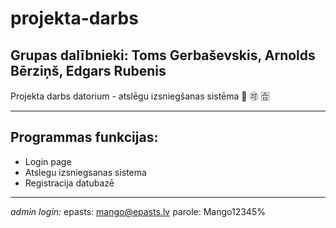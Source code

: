 # projekta-darbs
Grupas dalībnieki:
Toms Gerbaševskis, Arnolds Bērziņš, Edgars Rubenis
---

Projekta darbs datorium - atslēgu izsniegšanas sistēma 🐠 🉑 :u5408:

---
## Programmas funkcijas:
-  Login page
-  Atslegu izsniegsanas sistema
-  Registracija datubazē
---
*admin login:*
epasts: mango@epasts.lv
parole: Mango12345%
